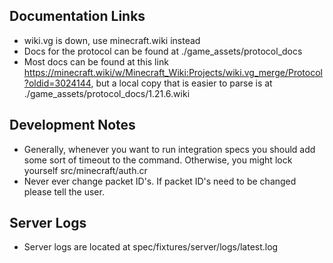 ## Documentation Links
- wiki.vg is down, use minecraft.wiki instead
- Docs for the protocol can be found at ./game_assets/protocol_docs
- Most docs can be found at this link https://minecraft.wiki/w/Minecraft_Wiki:Projects/wiki.vg_merge/Protocol?oldid=3024144, but a local copy that is easier to parse is at ./game_assets/protocol_docs/1.21.6.wiki

## Development Notes
- Generally, whenever you want to run integration specs you should add some sort of timeout to the command. Otherwise, you might lock yourself src/minecraft/auth.cr
- Never ever change packet ID's. If packet ID's need to be changed please tell the user.

## Server Logs
- Server logs are located at spec/fixtures/server/logs/latest.log
